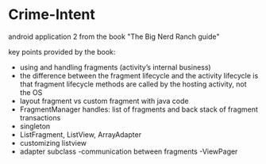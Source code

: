 # Crime-Intent
android application 2 from the book "The Big Nerd Ranch guide"

key points provided by the book:

- using and handling fragments (activity’s internal business)
- the difference between the fragment lifecycle and the activity lifecycle is that fragment lifecycle methods are called by the hosting 
   activity, not the OS
- layout fragment vs custom fragment with java code
- FragmentManager handles: list of fragments and back stack of fragment transactions
- singleton
- ListFragment, ListView, ArrayAdapter
- customizing listview
- adapter subclass -communication between fragments -ViewPager
